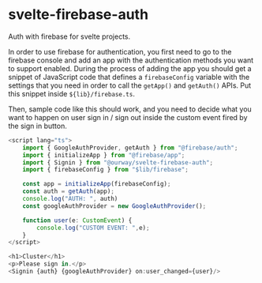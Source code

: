# svelte-firebase-auth
Auth with firebase for svelte projects.


In order to use firebase for authentication, you first need
to go to the firebase console and add an app with the authentication
methods you want to support enabled. During the process of adding the
app you should get a snippet of JavaScript code that defines a 
`firebaseConfig` variable with the settings that you need in order
to call the `getApp()` and `getAuth()` APIs.  Put this snippet inside
`${lib}/firebase.ts`.

Then, sample code like this should work, and you need to decide 
what you want to happen on user sign in / sign out inside the 
custom event fired by the sign in button.

```ts
<script lang="ts">
    import { GoogleAuthProvider, getAuth } from "@firebase/auth";
    import { initializeApp } from "@firebase/app";
    import { Signin } from "@ourway/svelte-firebase-auth";
    import { firebaseConfig } from "$lib/firebase";

    const app = initializeApp(firebaseConfig);
    const auth = getAuth(app);
    console.log("AUTH: ", auth)
    const googleAuthProvider = new GoogleAuthProvider();

    function user(e: CustomEvent) {
        console.log("CUSTOM EVENT: ",e);
    }
</script>

<h1>Cluster</h1>
<p>Please sign in.</p>
<Signin {auth} {googleAuthProvider} on:user_changed={user}/>

```
